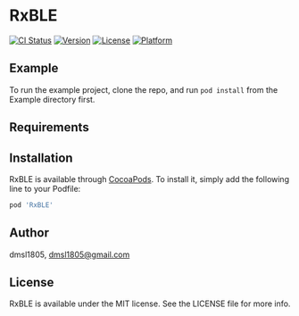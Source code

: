 # RxBLE

[![CI Status](http://img.shields.io/travis/dmsl1805/RxBLE.svg?style=flat)](https://travis-ci.org/dmsl1805/RxBLE)
[![Version](https://img.shields.io/cocoapods/v/RxBLE.svg?style=flat)](http://cocoapods.org/pods/RxBLE)
[![License](https://img.shields.io/cocoapods/l/RxBLE.svg?style=flat)](http://cocoapods.org/pods/RxBLE)
[![Platform](https://img.shields.io/cocoapods/p/RxBLE.svg?style=flat)](http://cocoapods.org/pods/RxBLE)

## Example

To run the example project, clone the repo, and run `pod install` from the Example directory first.

## Requirements

## Installation

RxBLE is available through [CocoaPods](http://cocoapods.org). To install
it, simply add the following line to your Podfile:

```ruby
pod 'RxBLE'
```

## Author

dmsl1805, dmsl1805@gmail.com

## License

RxBLE is available under the MIT license. See the LICENSE file for more info.
